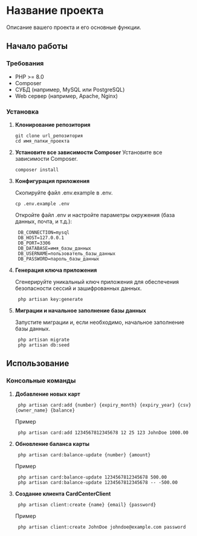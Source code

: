 # Название проекта

Описание вашего проекта и его основные функции.

## Начало работы

### Требования

- PHP >= 8.0
- Composer
- СУБД (например, MySQL или PostgreSQL)
- Web сервер (например, Apache, Nginx)

### Установка

1. **Клонирование репозитория**

   ```shell
   git clone url_репозитория
   cd имя_папки_проекта
   ```
2. **Установите все зависимости Composer**
   Установите все зависимости Composer.
    ```shell
   composer install
   ```

3. **Конфигурация приложения**

   Скопируйте файл .env.example в .env.
    ```shell
    cp .env.example .env
   ```
   Откройте файл .env и настройте параметры окружения (база данных, почта, и т.д.):

   ```shell
    DB_CONNECTION=mysql
    DB_HOST=127.0.0.1
    DB_PORT=3306
    DB_DATABASE=имя_базы_данных
    DB_USERNAME=пользователь_базы_данных
    DB_PASSWORD=пароль_базы_данных
   ```

3. **Генерация ключа приложения**

   Сгенерируйте уникальный ключ приложения для обеспечения безопасности сессий и зашифрованных данных.

   ```shell
    php artisan key:generate
   ```
4. **Миграции и начальное заполнение базы данных**

   Запустите миграции и, если необходимо, начальное заполнение базы данных.

   ```shell
    php artisan migrate
    php artisan db:seed
   ```

## Использование

### Консольные команды

1. **Добавление новых карт**

   ```shell
    php artisan card:add {number} {expiry_month} {expiry_year} {csv} {owner_name} {balance}
   ```

   Пример
   ```shell
    php artisan card:add 1234567812345678 12 25 123 JohnDoe 1000.00
   ```
2. **Обновление баланса карты**

   ```shell
    php artisan card:balance-update {number} {amount}
   ```

   Пример
   ```shell
    php artisan card:balance-update 1234567812345678 500.00
    php artisan card:balance-update 1234567812345678 -- -500.00
   ```

3. **Создание клиента CardCenterClient**

   ```shell
    php artisan client:create {name} {email} {password}
   ```

   Пример
   ```shell
    php artisan client:create JohnDoe johndoe@example.com password
   ```


